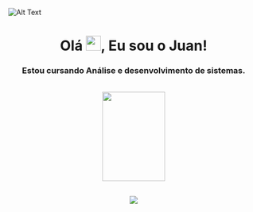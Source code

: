 ![Alt Text](https://github.com/JuanprcDEV/JuanprcDEV/blob/main/Github%20banner.gif)

<h1 align="center">Olá <img src="https://raw.githubusercontent.com/MartinHeinz/MartinHeinz/master/wave.gif" width="30px">, Eu sou o Juan!</h1>

<h3 align="center">Estou cursando Análise e desenvolvimento de sistemas.</p></h3>
<br />

<div align="center">
  <a href="https://github.com/JuanprcDEV">
  <img width="50%" height="180em"  src="https://github-readme-stats.vercel.app/api?username=JuanprcDEV&show_icons=true&theme=dark&include_all_commits=true&count_private=true"/>
   <!-- img width="48%" height="180em" src="https://github-readme-stats.vercel.app/api/top-langs/?username=JuanprcDEV&layout=compact&langs_count=10&theme=dark"/> -->
</div>
  

##
<div align="center">
<a href="https://github.com/Meghna-DAS/github-profile-views-counter">
    <img src="https://komarev.com/ghpvc/?username=JuanprcDEV">
</a>
 <!-- <a href="https://github.com/JuanprcDEV?tab=followers"><img src="https://img.shields.io/github/followers/JuanprcDEV?label=Followers&style=social" alt="GitHub Badge"></a> -->
</div>
